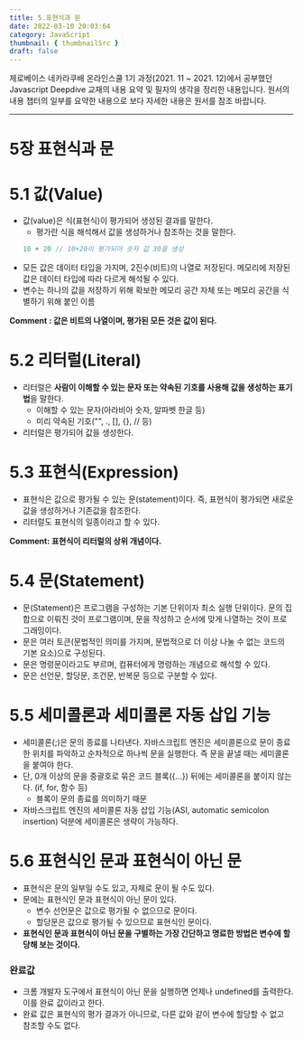 ```yaml
---
title: 5.표현식과 문
date: 2022-03-10 20:03:64
category: JavaScript
thumbnail: { thumbnailSrc }
draft: false
---
```


제로베이스 네카라쿠배 온라인스쿨 1기 과정(2021. 11 ~ 2021. 12)에서 공부했던 Javascript Deepdive 교재의 내용 요약 및 필자의 생각을 정리한 내용입니다. 원서의 내용 챕터의 일부를 요약한 내용으로 보다 자세한 내용은 원서를 참조 바랍니다.

---

# 5장 표현식과 문

# 5.1 값(Value)

- 값(value)은 식(표현식)이 평가되어 생성된 결과를 말한다.
  - 평가란 식을 해석해서 값을 생성하거나 참조하는 것을 말한다.
  ```jsx
  10 + 20 // 10+20이 평가되어 숫자 값 30을 생성
  ```
- 모든 값은 데이터 타입을 가지며, 2진수(비트)의 나열로 저장된다. 메모리에 저장된 값은 데이터 타입에 따라 다르게 해석될 수 있다.
- 변수는 하나의 값을 저장하기 위해 확보한 메모리 공간 자체 또는 메모리 공간을 식별하기 위해 붙인 이름

**Comment : 값은 비트의 나열이며, 평가된 모든 것은 값이 된다.**

# 5.2 리터럴(Literal)

- 리터럴은 **사람이 이해할 수 있는 문자 또는 약속된 기호를 사용해 값을 생성하는 표기법**을 말한다.
  - 이해할 수 있는 문자(아라비아 숫자, 알파벳 한글 등)
  - 미리 약속된 기호("", ., [], {}, // 등)
- 리터럴은 평가되어 값을 생성한다.

# 5.3 표현식(Expression)

- 표현식은 값으로 평가될 수 있는 문(statement)이다. 즉, 표현식이 평가되면 새로운 값을 생성하거나 기존값을 참조한다.
- 리터럴도 표현식의 일종이라고 할 수 있다.

**Comment: 표현식이 리터럴의 상위 개념이다.**

# 5.4 문(Statement)

- 문(Statement)은 프로그램을 구성하는 기본 단위이자 최소 실행 단위이다. 문의 집합으로 이뤄진 것이 프로그램이며, 문을 작성하고 순서에 맞게 나열하는 것이 프로그래밍이다.
- 문은 여러 토큰(문법적인 의미를 가지며, 문법적으로 더 이상 나눌 수 없는 코드의 기본 요소)으로 구성된다.
- 문은 명령문이라고도 부르며, 컴퓨터에게 명령하는 개념으로 해석할 수 있다.
- 문은 선언문, 할당문, 조건문, 반복문 등으로 구분할 수 있다.

# 5.5 세미콜론과 세미콜론 자동 삽입 기능

- 세미콜론(;)은 문의 종료를 나타낸다. 자바스크립트 엔진은 세미콜론으로 문이 종료한 위치를 파악하고 순차적으로 하나씩 문을 실행한다. 즉 문을 끝낼 때는 세미콜론을 붙여야 한다.
- 단, 0개 이상의 문을 중괄호로 묶은 코드 블록({...}) 뒤에는 세미콜론을 붙이지 않는다. (if, for, 함수 등)
  - 블록이 문의 종료를 의미하기 때문
- 자바스크립트 엔진의 세미콜론 자동 삽입 기능(ASI, automatic semicolon insertion) 덕분에 세미콜론은 생략이 가능하다.

# 5.6 표현식인 문과 표현식이 아닌 문

- 표현식은 문의 일부일 수도 있고, 자체로 문이 될 수도 있다.
- 문에는 표현식인 문과 표현식이 아닌 문이 있다.
  - 변수 선언문은 값으로 평가될 수 없으므로 문이다.
  - 할당문은 값으로 평가될 수 있으므로 표현식인 문이다.
- **표현식인 문과 표현식이 아닌 문을 구별하는 가장 간단하고 명료한 방법은 변수에 할당해 보는 것이다.**

### 완료값

- 크롬 개발자 도구에서 표현식이 아닌 문을 실행하면 언제나 undefined를 출력한다. 이를 완료 값이라고 한다.
- 완료 값은 표현식의 평가 결과가 아니므로, 다른 값와 같이 변수에 할당할 수 없고 참조할 수도 없다.
